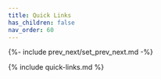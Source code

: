 ```yaml
---
title: Quick Links
has_children: false
nav_order: 60
---
```


{%- include prev_next/set_prev_next.md -%}

{% include quick-links.md %}
